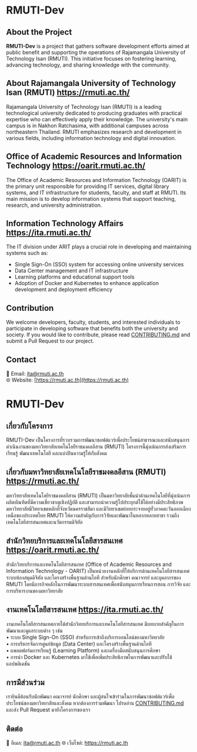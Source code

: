 # RMUTI-Dev

## About the Project
**RMUTI-Dev** is a project that gathers software development efforts aimed at public benefit and supporting the operations of Rajamangala University of Technology Isan (RMUTI). This initiative focuses on fostering learning, advancing technology, and sharing knowledge with the community.

## About Rajamangala University of Technology Isan (RMUTI) https://rmuti.ac.th/
Rajamangala University of Technology Isan (RMUTI) is a leading technological university dedicated to producing graduates with practical expertise who can effectively apply their knowledge. The university's main campus is in Nakhon Ratchasima, with additional campuses across northeastern Thailand. RMUTI emphasizes research and development in various fields, including information technology and digital innovation.

## Office of Academic Resources and Information Technology https://oarit.rmuti.ac.th/
The Office of Academic Resources and Information Technology (OARIT) is the primary unit responsible for providing IT services, digital library systems, and IT infrastructure for students, faculty, and staff at RMUTI. Its main mission is to develop information systems that support teaching, research, and university administration.

## Information Technology Affairs https://ita.rmuti.ac.th/
The IT division under ARIT plays a crucial role in developing and maintaining systems such as:
- Single Sign-On (SSO) system for accessing online university services
- Data Center management and IT infrastructure
- Learning platforms and educational support tools
- Adoption of Docker and Kubernetes to enhance application development and deployment efficiency

## Contribution
We welcome developers, faculty, students, and interested individuals to participate in developing software that benefits both the university and society. If you would like to contribute, please read [CONTRIBUTING.md](https://github.com/RMUTI-Dev/.github/blob/main/CONTRIBUTING.md) and submit a Pull Request to our project.

## Contact
📧 Email: ita@rmuti.ac.th  
🌐 Website: [https://rmuti.ac.th](https://rmuti.ac.th)

# RMUTI-Dev

## เกี่ยวกับโครงการ

RMUTI-Dev เป็นโครงการที่รวบรวมการพัฒนาซอฟต์แวร์เพื่อประโยชน์สาธารณะและสนับสนุนการดำเนินงานของมหาวิทยาลัยเทคโนโลยีราชมงคลอีสาน (RMUTI) โครงการนี้มุ่งเน้นการส่งเสริมการเรียนรู้ พัฒนาเทคโนโลยี และแบ่งปันความรู้ให้กับสังคม

## เกี่ยวกับมหาวิทยาลัยเทคโนโลยีราชมงคลอีสาน (RMUTI) https://rmuti.ac.th/

มหาวิทยาลัยเทคโนโลยีราชมงคลอีสาน (RMUTI) เป็นมหาวิทยาลัยชั้นนำด้านเทคโนโลยีที่มุ่งเน้นการผลิตบัณฑิตที่มีความเชี่ยวชาญเชิงปฏิบัติ และสามารถนำความรู้ไปประยุกต์ใช้ได้อย่างมีประสิทธิภาพ มหาวิทยาลัยมีวิทยาเขตหลักที่จังหวัดนครราชสีมา และมีวิทยาเขตย่อยกระจายอยู่ทั่วภาคตะวันออกเฉียงเหนือของประเทศไทย RMUTI ให้ความสำคัญกับการวิจัยและพัฒนาในหลากหลายสาขา รวมถึงเทคโนโลยีสารสนเทศและนวัตกรรมดิจิทัล

## สำนักวิทยบริการและเทคโนโลยีสารสนเทศ https://oarit.rmuti.ac.th/

สำนักวิทยบริการและเทคโนโลยีสารสนเทศ (Office of Academic Resources and Information Technology - OARIT) เป็นหน่วยงานหลักที่ให้บริการด้านเทคโนโลยีสารสนเทศ ระบบห้องสมุดดิจิทัล และโครงสร้างพื้นฐานด้านไอที สำหรับนักศึกษา คณาจารย์ และบุคลากรของ RMUTI โดยมีภารกิจหลักในการพัฒนาระบบสารสนเทศเพื่อสนับสนุนการเรียนการสอน การวิจัย และการบริหารงานของมหาวิทยาลัย

## งานเทคโนโลยีสารสนเทศ https://ita.rmuti.ac.th/

งานเทคโนโลยีสารสนเทศภายใต้สำนักวิทยบริการและเทคโนโลยีสารสนเทศ มีบทบาทสำคัญในการพัฒนาและดูแลระบบต่าง ๆ เช่น  
•	ระบบ Single Sign-On (SSO) สำหรับการเข้าถึงบริการออนไลน์ของมหาวิทยาลัย  
•	การบริหารจัดการศูนย์ข้อมูล (Data Center) และโครงสร้างพื้นฐานด้านไอที  
•	แพลตฟอร์มการเรียนรู้ (Learning Platform) และเครื่องมือสนับสนุนการศึกษา  
•	การนำ Docker และ Kubernetes มาใช้เพื่อเพิ่มประสิทธิภาพในการพัฒนาและปรับใช้แอปพลิเคชัน

## การมีส่วนร่วม

เรายินดีต้อนรับนักพัฒนา คณาจารย์ นักศึกษา และผู้สนใจเข้าร่วมในการพัฒนาซอฟต์แวร์เพื่อประโยชน์ของมหาวิทยาลัยและสังคม หากต้องการร่วมพัฒนา โปรดอ่าน [CONTRIBUTING.md](https://github.com/RMUTI-Dev/.github/blob/main/CONTRIBUTING.md) และส่ง Pull Request มายังโครงการของเรา

## ติดต่อ

📧 อีเมล: ita@rmuti.ac.th
🌐 เว็บไซต์: https://rmuti.ac.th
